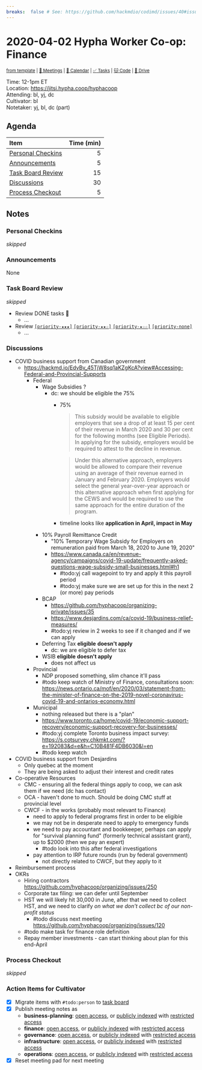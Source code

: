 ```yaml
---
breaks:  false # See: https://github.com/hackmdio/codimd/issues/40#issuecomment-172927690
---
```

# 2020-04-02 Hypha Worker Co-op: Finance

<sup>[from template][template] | [:notebook: Meetings][meetings] | [:date: Calendar][calendar] | [:white_check_mark: Tasks][tasks] | [:cat: Code][gh] | [:open_file_folder: Drive][drive]</sup>

Time:       12-1pm ET  
Location:   https://jitsi.hypha.coop/hyphacoop  
Attending:  bl, yj, dc  
Cultivator: bl  
Notetaker:  yj, bl, dc (part)

## Agenda

| Item                                            | Time (min) |
|:------------------------------------------------|-----------:|
| [Personal Checkins](#Personal-Checkins)         |          5 |
| [Announcements](#Announcements)                 |          5 |
| [Task Board Review](#Task-Board-Review)         |         15 |
| [Discussions](#Discussions)                     |         30 |
| [Process Checkout](#Process-Checkout)           |          5 |

## Notes

### Personal Checkins

_skipped_

### Announcements

None

### Task Board Review

_skipped_

- Review DONE tasks :tada:
	- ...
- Review [`[priority-★★★]`][l-pri-hi] [`[priority-★★☆]`][l-pri-md] [`[priority-★☆☆]`][l-pri-lo] [`[priority-none]`][l-pri-none]
	- ...

### Discussions

- COVID business support from Canadian government
    - https://hackmd.io/EdvBv_45TjW8sq1aKZgKcA?view#Accessing-Federal-and-Provincial-Supports
        - Federal
            - Wage Subsidies ?
                - dc: we should be eligible the 75%
                    - 75%
                        > This subsidy would be available to eligible employers that see a drop of at least 15 per cent of their revenue in March 2020 and 30 per cent for the following months (see Eligible Periods). In applying for the subsidy, employers would be required to attest to the decline in revenue. 
                
                        > Under this alternative approach, employers would be allowed to compare their revenue using an average of their revenue earned in January and February 2020. Employers would select the general year-over-year approach or this alternative approach when first applying for the CEWS and would be required to use the same approach for the entire duration of the program.
                    - timeline looks like **application in April, impact in May**
            - 10% Payroll Remittance Credit
                - "10% Temporary Wage Subsidy for Employers on remuneration paid from March 18, 2020 to June 19, 2020"
                - https://www.canada.ca/en/revenue-agency/campaigns/covid-19-update/frequently-asked-questions-wage-subsidy-small-businesses.html#h1
                    - #todo:yj call wagepoint to try and apply it this payroll period
                    - #todo:yj make sure we are set up for this in the next 2 (or more) pay periods
            - BCAP
                - https://github.com/hyphacoop/organizing-private/issues/35
                - https://www.desjardins.com/ca/covid-19/business-relief-measures/
                - #todo:yj review in 2 weeks to see if it changed and if we can apply
            - Deferring Tax **eligible** **doesn't apply** 
                - dc: we are eligible to defer tax
            - WSIB **eligible** **doesn't apply**
                - does not affect us
        - Provincial
            - NDP proposed something, slim chance it'll pass
            - #todo keep watch of Ministry of Finance, consultations soon: https://news.ontario.ca/mof/en/2020/03/statement-from-the-minister-of-finance-on-the-2019-novel-coronavirus-covid-19-and-ontarios-economy.html
        - Municipal
            - nothing released but there is a "plan"
            - https://www.toronto.ca/home/covid-19/economic-support-recovery/economic-support-recovery-for-businesses/
            - #todo:yj complete Toronto business impact survey: https://s.cotsurvey.chkmkt.com/?e=192083&d=e&h=C10B481F4DB6030&l=en
            - #todo keep watch
- COVID business support from Desjardins
    - Only quebec at the moment
    - They are being asked to adjust their interest and credit rates
- Co-operative Resources
    - CMC - ensuring all the federal things apply to coop, we can ask them if we need (dc has contact)
    - OCA - haven't done to much. Should be doing CMC stuff at provincial level
    - CWCF - in the works (probably most relevant to Finance)
        - need to apply to federal programs first in order to be eligible
        - we may not be in desperate need to apply to emergency funds
        - we need to pay accountant and bookkeeper, perhaps can apply for "survival planning fund" (formerly technical assistant grant), up to $2000 (then we pay an expert)
            - #todo look into this after federal investigations
        - pay attention to IRP future rounds (run by federal government)
            - not directly related to CWCF, but they apply to it
- Reimbursement process
- OKRs
    - Hiring contractors https://github.com/hyphacoop/organizing/issues/250
    - Corporate tax filing: we can defer until September
    - HST we will likely hit 30,000 in June, after that we need to collect HST, and we need to clarify _on what we don't collect bc of our non-profit status_
        - #todo discuss next meeting https://github.com/hyphacoop/organizing/issues/120
    - #todo make task for finance role definition
    - Repay member investments - can start thinking about plan for this end-April

### Process Checkout

_skipped_


### Action Items for Cultivator

- [x] Migrate items with `#todo:person` to [task board][tasks]
- [x] Publish meeting notes as
	- **business-planning**: [open access][biz-public], or [publicly indexed][biz-index] with [restricted access][biz-private]
	- **finance**: [open access][fin-public], or [publicly indexed][fin-index] with [restricted access][fin-private]
	- **governance**: [open access][gov-public], or [publicly indexed][gov-index] with [restricted access][gov-private]
	- **infrastructure**: [open access][inf-public], or [publicly indexed][inf-index] with [restricted access][inf-private]
	- **operations**: [open access][ops-public], or [publicly indexed][ops-index] with [restricted access][ops-private]
- [x] Reset meeting pad for next meeting

<!-- Links: Important -->
[template]: https://link.hypha.coop/wg-template
[meetings]: https://link.hypha.coop/meetings
[calendar]: https://link.hypha.coop/calendar
[tasks]:    https://link.hypha.coop/tasks
[gh]:       https://link.hypha.coop/gh
[drive]:    https://link.hypha.coop/drive

<!-- Links: Labels -->
[l-pri-hi]: https://github.com/orgs/hyphacoop/projects/2?card_filter_query=label:[priority-★★★]
[l-pri-md]: https://github.com/orgs/hyphacoop/projects/2?card_filter_query=label:[priority-★★☆]
[l-pri-lo]: https://github.com/orgs/hyphacoop/projects/2?card_filter_query=label:[priority-★☆☆]
[l-pri-none]: https://github.com/orgs/hyphacoop/projects/2?card_filter_query=-label:[priority-★☆☆]+-label:[priority-★★☆]+-label:[priority-★★★]
[l-biz]: https://github.com/orgs/hyphacoop/projects/2?card_filter_query=label:"wg:business-planning"
[l-fin]: https://github.com/orgs/hyphacoop/projects/2?card_filter_query=label:"wg:finance"
[l-gov]: https://github.com/orgs/hyphacoop/projects/2?card_filter_query=label:"wg:governance
[l-inf]: https://github.com/orgs/hyphacoop/projects/2?card_filter_query=label:"wg:infrastructure"
[l-ops]: https://github.com/orgs/hyphacoop/projects/2?card_filter_query=label:"wg:operations"
[l-none]: https://github.com/orgs/hyphacoop/projects/2?card_filter_query=-label:wg:operations+-label:wg:infrastructure+-label:wg:finance+-label:wg:governance+-label:wg:business-planning

<!-- Links: Archive -->
[biz-public]:   https://github.com/hyphacoop/organizing/new/master?filename=_posts/meeting-notes/2020-MM-DD-business-planning.md
[biz-index]:    https://github.com/hyphacoop/organizing/new/master?filename=_posts/private/meeting-notes/2020-MM-DD-business-planning.md&value=Empty%20file%20for%20public%20indexing%20of%20access-restricted%20file.
[biz-private]:  https://github.com/hyphacoop/organizing-private/new/master?filename=meeting-notes/2020-MM-DD-business-planning.md
[fin-public]:   https://github.com/hyphacoop/organizing/new/master?filename=_posts/meeting-notes/2020-MM-DD-finance.md
[fin-index]:    https://github.com/hyphacoop/organizing/new/master?filename=_posts/private/meeting-notes/2020-MM-DD-finance.md&value=Empty%20file%20for%20public%20indexing%20of%20access-restricted%20file.
[fin-private]:  https://github.com/hyphacoop/organizing-private/new/master?filename=meeting-notes/2020-MM-DD-finance.md
[gov-public]:   https://github.com/hyphacoop/organizing/new/master?filename=_posts/meeting-notes/2020-MM-DD-governance.md
[gov-index]:    https://github.com/hyphacoop/organizing/new/master?filename=_posts/private/meeting-notes/2020-MM-DD-governance.md&value=Empty%20file%20for%20public%20indexing%20of%20access-restricted%20file.
[gov-private]:  https://github.com/hyphacoop/organizing-private/new/master?filename=meeting-notes/2020-MM-DD-governance.md
[inf-public]:   https://github.com/hyphacoop/organizing/new/master?filename=_posts/meeting-notes/2020-MM-DD-infrastructure.md
[inf-index]:    https://github.com/hyphacoop/organizing/new/master?filename=_posts/private/meeting-notes/2020-MM-DD-infrastructure.md&value=Empty%20file%20for%20public%20indexing%20of%20access-restricted%20file.
[inf-private]:  https://github.com/hyphacoop/organizing-private/new/master?filename=meeting-notes/2020-MM-DD-infrastructure.md
[ops-public]:   https://github.com/hyphacoop/organizing/new/master?filename=_posts/meeting-notes/2020-MM-DD-operations.md
[ops-index]:    https://github.com/hyphacoop/organizing/new/master?filename=_posts/private/meeting-notes/2020-MM-DD-operations.md&value=Empty%20file%20for%20public%20indexing%20of%20access-restricted%20file.
[ops-private]:  https://github.com/hyphacoop/organizing-private/new/master?filename=meeting-notes/2020-MM-DD-operations.md
